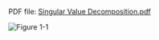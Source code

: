 PDF file:  [Singular Value Decomposition.pdf](https://github.com/vreebn/SVD_Singular-Value-Decomposition/blob/main/01-Singular%20Value%20Decomposition.pdf)


![Figure 1-1](https://intoli.com/blog/pca-and-svd/img/svd-matrices.png "Figure 1-1")

